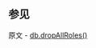 ## 参见

原文 - [db.dropAllRoles()]( https://docs.mongodb.com/manual/reference/method/db.dropAllRoles/ )

